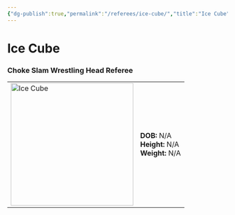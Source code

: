 ```yaml
---
{"dg-publish":true,"permalink":"/referees/ice-cube/","title":"Ice Cube","noteIcon":""}
---
```


# **Ice Cube**
### Choke Slam Wrestling Head Referee
<table>
<tr>
<td><img src="https://github.com/CptSpaulding1980/choke-slam-wrestling/releases/download/images/Ice_Cube.png" width="280" alt="Ice Cube"></td>
<td>
<b>DOB:</b> N/A<br>
<b>Height:</b> N/A<br>
<b>Weight:</b> N/A<br>
</td>
</tr>
</table>
